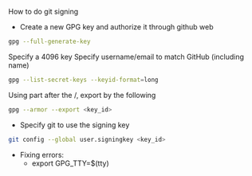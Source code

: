 How to do git signing
- Create a new GPG key and authorize it through github web
```bash
gpg --full-generate-key
```
Specify a 4096 key
Specify username/email to match GitHub (including name)
```bash
gpg --list-secret-keys --keyid-format=long
```
Using part after the /, export by the following
```bash
gpg --armor --export <key_id>
```
- Specify git to use the signing key
```bash
git config --global user.signingkey <key_id>
```
- Fixing errors:
  - export GPG_TTY=$(tty)
